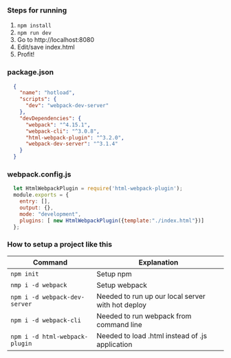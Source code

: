 ### Steps for running ### 
  1. `npm install`
  2. `npm run dev` 
  3. Go to http://localhost:8080
  4. Edit/save index.html
  5. Profit!

### package.json ###
```json
  {
    "name": "hotload",
    "scripts": {
      "dev": "webpack-dev-server"
    },
    "devDependencies": {
      "webpack": "^4.15.1",
      "webpack-cli": "^3.0.8",
      "html-webpack-plugin": "^3.2.0",
      "webpack-dev-server": "^3.1.4"
    }
  }
```

### webpack.config.js ###
```javascript
  let HtmlWebpackPlugin = require('html-webpack-plugin');
  module.exports = {
    entry: [],
    output: {},
    mode: "development",
    plugins: [ new HtmlWebpackPlugin({template:"./index.html"})]
  };
```

### How to setup a project like this ###
Command                         | Explanation
------------------------------- | --------------------------------------------------
`npm init`                      | Setup npm
`nmp i -d webpack`              | Setup webpack
`npm i -d webpack-dev-server`   | Needed to run up our local server with hot deploy
`npm i -d webpack-cli`          | Needed to run webpack from command line
`npm i -d html-webpack-plugin`  | Needed to load .html instead of .js application
